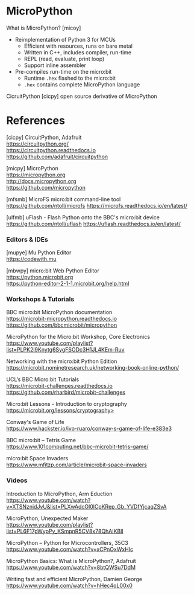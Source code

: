 # MicroPython

What is MicroPython? [micoy]

* Reimplementation of Python 3 for MCUs
  - Efficient with resources, runs on bare metal
  - Written in C++, includes compiler, run-time
  - REPL (read, evaluate, print loop)
  - Support inline assembler
* Pre-compiles run-time on the micro:bit
  - Runtime `.hex` flashed to the micro:bit
  - `.hex` contains complete MicroPython language

CicruitPython [cicpy] open source derivative of MicroPython

# References

[cicpy] CircuitPython, Adafruit  
<https://circuitpython.org/>  
<https://circuitpython.readthedocs.io>  
<https://github.com/adafruit/circuitpython>

[micpy] MicroPython  
<https://micropython.org>  
<http://docs.micropython.org>  
<https://github.com/micropython>

[mfsmb] MicroFS micro:bit command-line tool   
<https://github.com/ntoll/microfs>
<https://microfs.readthedocs.io/en/latest/>

[ulfmb] uFlash - Flash Python onto the BBC's micro:bit device  
<https://github.com/ntoll/uflash>
<https://uflash.readthedocs.io/en/latest/>

### Editors & IDEs

[mupye] Mu Python Editor  
<https://codewith.mu>

[mbwpy] micro:bit Web Python Editor  
<https://python.microbit.org>  
<https://python-editor-2-1-1.microbit.org/help.html>


### Workshops & Tutorials 

BBC micro:bit MicroPython documentation  
<https://microbit-micropython.readthedocs.io>  
<https://github.com/bbcmicrobit/micropython>

MicroPython for the Micro:bit Workshop, Core Electronics  
<https://www.youtube.com/playlist?list=PLPK2l9Knytg6SygFSODc3H1JL4KEm-Ruv>

Networking with the micro:bit Python Edition  
<https://microbit.nominetresearch.uk/networking-book-online-python/>

UCL’s BBC Micro:bit Tutorials  
<https://microbit-challenges.readthedocs.io>  
<https://github.com/rharbird/microbit-challenges>

Micro:bit Lessons - Introduction to cryptography  
https://microbit.org/lessons/cryptography>

Conway's Game of Life  
<https://www.hackster.io/ivo-ruaro/conway-s-game-of-life-e383e3>

BBC micro:bit – Tetris Game  
<https://www.101computing.net/bbc-microbit-tetris-game/>

micro:bit Space Invaders  
<https://www.mfitzp.com/article/microbit-space-invaders>

### Videos

Introduction to MicroPython, Arm Eduction  
<https://www.youtube.com/watch?v=XTSNznidJvU&list=PLXwAdcOl0lCpKRep_Gb_YVDfYjcaqZSvA>

MicroPython, Unexpected Maker  
<https://www.youtube.com/playlist?list=PL6F17pWypPy_KSmpnR5CV8x78QhAiKBIl>

MicroPython – Python for Microcontrollers, 35C3  
<https://www.youtube.com/watch?v=xCPnOxWxHIc>

MicroPython Basics: What is MicroPython?, Adafruit  
<https://www.youtube.com/watch?v=8btQWSu7DdM>

Writing fast and efficient MicroPython, Damien George  
<https://www.youtube.com/watch?v=hHec4qL00x0>
